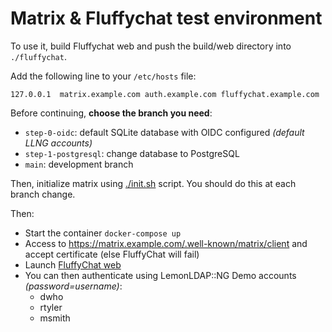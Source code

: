 # Matrix & Fluffychat test environment

To use it, build Fluffychat web and push the build/web directory into
`./fluffychat`.

Add the following line to your `/etc/hosts` file:
```
127.0.0.1  matrix.example.com auth.example.com fluffychat.example.com
```

Before continuing, **choose the branch you need**:
* `step-0-oidc`: default SQLite database with OIDC configured _(default LLNG accounts)_
* `step-1-postgresql`: change database to PostgreSQL
* `main`: development branch

Then, initialize matrix using [./init.sh](./init.sh) script. You should do this at each branch change.

Then:
* Start the container `docker-compose up`
* Access to https://matrix.example.com/.well-known/matrix/client and
  accept certificate (else FluffyChat will fail)
* Launch [FluffyChat web](https://fluffychat.example.com/web/)
* You can then authenticate using LemonLDAP::NG Demo accounts
  _(password=username)_:
  * dwho
  * rtyler
  * msmith
